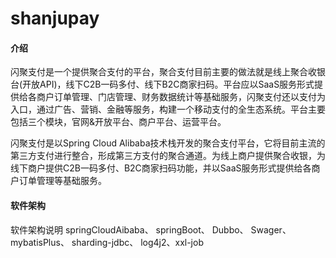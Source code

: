 # shanjupay

#### 介绍
闪聚支付是一个提供聚合支付的平台，聚合支付目前主要的做法就是线上聚合收银台(开放API)，线下C2B一码多付、线下B2C商家扫码。平台应以SaaS服务形式提供给各商户订单管理、门店管理、财务数据统计等基础服务，闪聚支付还以支付为入口，通过广告、营销、金融等服务，构建一个移动支付的全生态系统。平台主要包括三个模块，官网&开放平台、商户平台、运营平台。

闪聚支付是以Spring Cloud Alibaba技术栈开发的聚合支付平台，它将目前主流的第三方支付进行整合，形成第三方支付的聚合通道。为线上商户提供聚合收银，为线下商户提供C2B一码多付、B2C商家扫码功能，并以SaaS服务形式提供给各商户订单管理等基础服务。

#### 软件架构
软件架构说明
springCloudAibaba、 springBoot、 Dubbo、 Swager、 mybatisPlus、 sharding-jdbc、
log4j2、xxl-job
